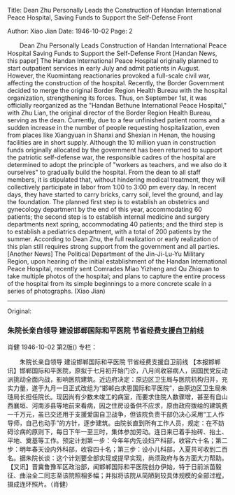 Title: Dean Zhu Personally Leads the Construction of Handan International Peace Hospital, Saving Funds to Support the Self-Defense Front

Author: Xiao Jian
Date: 1946-10-02
Page: 2

　　Dean Zhu Personally Leads
    Construction of Handan International Peace Hospital
    Saving Funds to Support the Self-Defense Front
    [Handan News, this paper] The Handan International Peace Hospital originally planned to start outpatient services in early July and admit patients in August. However, the Kuomintang reactionaries provoked a full-scale civil war, affecting the construction of the hospital. Recently, the Border Government decided to merge the original Border Region Health Bureau with the hospital organization, strengthening its forces. Thus, on September 1st, it was officially reorganized as the "Handan Bethune International Peace Hospital," with Zhu Lian, the original director of the Border Region Health Bureau, serving as the dean. Currently, due to a few unfinished patient rooms and a sudden increase in the number of people requesting hospitalization, even from places like Xiangyuan in Shanxi and Shexian in Henan, the housing facilities are in short supply. Although the 10 million yuan in construction funds originally allocated by the government has been returned to support the patriotic self-defense war, the responsible cadres of the hospital are determined to adopt the principle of "workers as teachers, and we also do it ourselves" to gradually build the hospital. From the dean to all staff members, it is stipulated that, without hindering medical treatment, they will collectively participate in labor from 1:00 to 3:00 pm every day. In recent days, they have started to carry bricks, carry soil, level the ground, and lay the foundation. The planned first step is to establish an obstetrics and gynecology department by the end of this year, accommodating 60 patients; the second step is to establish internal medicine and surgery departments next spring, accommodating 40 patients; and the third step is to establish a pediatrics department, with a total of 200 patients by the summer. According to Dean Zhu, the full realization or early realization of this plan still requires strong support from the government and all parties.
    [Another News] The Political Department of the Jin-Ji-Lu-Yu Military Region, upon hearing of the initial establishment of the Handan International Peace Hospital, recently sent Comrades Miao Yizheng and Qu Zhiquan to take multiple photos of the hospital; and plans to capture the entire process of the hospital from its simple beginnings to a more concrete scale in a series of photographs. (Xiao Jian)



<hr /> 

Original: 


### 朱院长亲自领导  建设邯郸国际和平医院  节省经费支援自卫前线
肖健
1946-10-02
第2版()
专栏：

　　朱院长亲自领导
    建设邯郸国际和平医院
    节省经费支援自卫前线
    【本报邯郸讯】邯郸国际和平医院，原拟于七月初开始门诊，八月间收容病人，因国民党反动派挑动全面内战，影响医院建筑。近边府决定：原边区卫生局与医院机构归并，充实力量，遂于九月一日正式改组为“邯郸白求恩国际和平医院”，由原边区卫生局朱琏局长担任院长。现因尚有少数未竣工的病室，而要求住院人数骤增，甚至有自山西襄垣、河南涉县等地前来看病，因之住房设备供不应求，原由政府拨给的建筑费一千万元，虽已交还用于支援爱国自卫战争，但该院负责干部仍决心采用“工人作导师，自己也动手”的方针，逐步建筑。由院长直到所有工作人员，规定：在不妨碍诊病的原则下，每日下午一至三时，集体参加劳动。连日来已着手抬砖、抬土、平地、奠基等工作。预定计划第一步：今年年内先设妇产科部，收容六十名；第二步：明年春天设内外科部，收容四十名；第三步：设小儿科部，入夏共可收到二百名。据朱院长谈：这个计划要全部实现或提早实现，尚须政府与各方面大力帮助。
    【又讯】晋冀鲁豫军区政治部，闻邯郸国际和平医院创办伊始，特于日前派苗毅征、曲治全二同志至该院照相多幅；并拟将该院从简陋到较具体规模的全部过程，摄成连环照片。（肖健）
